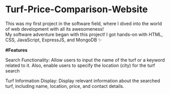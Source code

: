 # Turf-Price-Comparison-Website

This was my first project in the software field, where I dived into the world of web development with all its awesomeness!                                                                                                                                                                                                                          
My software adventure began with this project!  I got hands-on with HTML, CSS, JavaScript, ExpressJS, and MongoDB ✨ 

**#Features**

Search Functionality:
Allow users to input the name of the turf or a keyword related to it. Also, enable users to specify the location (city) for the turf search

Turf Information Display:
Display relevant information about the searched turf, including name, location, price, and contact details.
